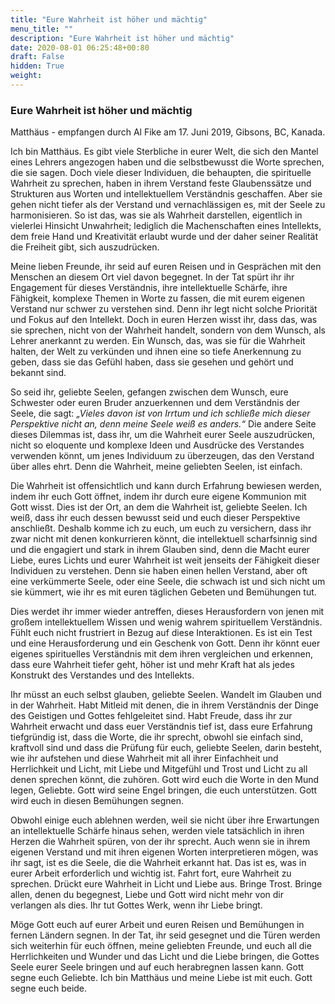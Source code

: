 ```yaml
---
title: "Eure Wahrheit ist höher und mächtig"
menu_title: ""
description: "Eure Wahrheit ist höher und mächtig"
date: 2020-08-01 06:25:48+00:80
draft: False
hidden: True
weight:
---
```

### Eure Wahrheit ist höher und mächtig

Matthäus - empfangen durch Al Fike am 17. Juni 2019, Gibsons, BC, Kanada.

Ich bin Matthäus. Es gibt viele Sterbliche in eurer Welt, die sich den Mantel eines Lehrers angezogen haben und die selbstbewusst die Worte sprechen, die sie sagen. Doch viele dieser Individuen, die behaupten, die spirituelle Wahrheit zu sprechen, haben in ihrem Verstand feste Glaubenssätze und Strukturen aus Worten und intellektuellem Verständnis geschaffen. Aber sie gehen nicht tiefer als der Verstand und vernachlässigen es, mit der Seele zu harmonisieren. So ist das, was sie als Wahrheit darstellen, eigentlich in vielerlei Hinsicht Unwahrheit; lediglich die Machenschaften eines Intellekts, dem freie Hand und Kreativität erlaubt wurde und der daher seiner Realität die Freiheit gibt, sich auszudrücken.

Meine lieben Freunde, ihr seid auf euren Reisen und in Gesprächen mit den Menschen an diesem Ort viel davon begegnet. In der Tat spürt ihr ihr Engagement für dieses Verständnis, ihre intellektuelle Schärfe, ihre Fähigkeit, komplexe Themen in Worte zu fassen, die mit eurem eigenen Verstand nur schwer zu verstehen sind. Denn ihr legt nicht solche Priorität und Fokus auf den Intellekt. Doch in euren Herzen wisst ihr, dass das, was sie sprechen, nicht von der Wahrheit handelt, sondern von dem Wunsch, als Lehrer anerkannt zu werden. Ein Wunsch, das, was sie für die Wahrheit halten, der Welt zu verkünden und ihnen eine so tiefe Anerkennung zu geben, dass sie das Gefühl haben, dass sie gesehen und gehört und bekannt sind.

So seid ihr, geliebte Seelen, gefangen zwischen dem Wunsch, eure Schwester oder euren Bruder anzuerkennen und dem Verständnis der Seele, die sagt: *„Vieles davon ist von Irrtum und ich schließe mich dieser Perspektive nicht an, denn meine Seele weiß es anders.“* Die andere Seite dieses Dilemmas ist, dass ihr, um die Wahrheit eurer Seele auszudrücken, nicht so eloquente und komplexe Ideen und Ausdrücke des Verstandes verwenden könnt, um jenes Individuum zu überzeugen, das den Verstand über alles ehrt. Denn die Wahrheit, meine geliebten Seelen, ist einfach.

Die Wahrheit ist offensichtlich und kann durch Erfahrung bewiesen werden, indem ihr euch Gott öffnet, indem ihr durch eure eigene Kommunion mit Gott wisst. Dies ist der Ort, an dem die Wahrheit ist, geliebte Seelen. Ich weiß, dass ihr euch dessen bewusst seid und euch dieser Perspektive anschließt. Deshalb komme ich zu euch, um euch zu versichern, dass ihr zwar nicht mit denen konkurrieren könnt, die intellektuell scharfsinnig sind und die engagiert und stark in ihrem Glauben sind, denn die Macht eurer Liebe, eures Lichts und eurer Wahrheit ist weit jenseits der Fähigkeit dieser Individuen zu verstehen. Denn sie haben einen hellen Verstand, aber oft eine verkümmerte Seele, oder eine Seele, die schwach ist und sich nicht um sie kümmert, wie ihr es mit euren täglichen Gebeten und Bemühungen tut.

Dies werdet ihr immer wieder antreffen, dieses Herausfordern von jenen mit großem intellektuellem Wissen und wenig wahrem spirituellem Verständnis. Fühlt euch nicht frustriert in Bezug auf diese Interaktionen. Es ist ein Test und eine Herausforderung und ein Geschenk von Gott. Denn ihr könnt euer eigenes spirituelles Verständnis mit dem ihren vergleichen und erkennen, dass eure Wahrheit tiefer geht, höher ist und mehr Kraft hat als jedes Konstrukt des Verstandes und des Intellekts.

Ihr müsst an euch selbst glauben, geliebte Seelen. Wandelt im Glauben und in der Wahrheit. Habt Mitleid mit denen, die in ihrem Verständnis der Dinge des Geistigen und Gottes fehlgeleitet sind. Habt Freude, dass ihr zur Wahrheit erwacht und dass euer Verständnis tief ist, dass eure Erfahrung tiefgründig ist, dass die Worte, die ihr sprecht, obwohl sie einfach sind, kraftvoll sind und dass die Prüfung für euch, geliebte Seelen, darin besteht, wie ihr aufstehen und diese Wahrheit mit all ihrer Einfachheit und Herrlichkeit und Licht, mit Liebe und Mitgefühl und Trost und Licht zu all denen sprechen könnt, die zuhören. Gott wird euch die Worte in den Mund legen, Geliebte. Gott wird seine Engel bringen, die euch unterstützen. Gott wird euch in diesen Bemühungen segnen.

Obwohl einige euch ablehnen werden, weil sie nicht über ihre Erwartungen an intellektuelle Schärfe hinaus sehen, werden viele tatsächlich in ihren Herzen die Wahrheit spüren, von der ihr sprecht. Auch wenn sie in ihrem eigenen Verstand und mit ihren eigenen Worten interpretieren mögen, was ihr sagt, ist es die Seele, die die Wahrheit erkannt hat. Das ist es, was in eurer Arbeit erforderlich und wichtig ist. Fahrt fort, eure Wahrheit zu sprechen. Drückt eure Wahrheit in Licht und Liebe aus. Bringe Trost. Bringe allen, denen du begegnest, Liebe und Gott wird nicht mehr von dir verlangen als dies. Ihr tut Gottes Werk, wenn ihr Liebe bringt.

Möge Gott euch auf eurer Arbeit und euren Reisen und Bemühungen in fernen Ländern segnen. In der Tat, ihr seid gesegnet und die Türen werden sich weiterhin für euch öffnen, meine geliebten Freunde, und euch all die Herrlichkeiten und Wunder und das Licht und die Liebe bringen, die Gottes Seele eurer Seele bringen und auf euch herabregnen lassen kann. Gott segne euch Geliebte. Ich bin Matthäus und meine Liebe ist mit euch. Gott segne euch beide.
